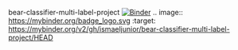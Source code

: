 bear-classifier-multi-label-project
[![Binder](https://mybinder.org/badge_logo.svg)](https://mybinder.org/v2/gh/ismaeljunior/bear-classifier-multi-label-project/HEAD)
.. image:: https://mybinder.org/badge_logo.svg
 :target: https://mybinder.org/v2/gh/ismaeljunior/bear-classifier-multi-label-project/HEAD